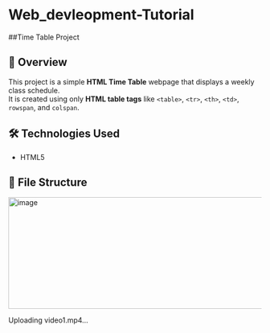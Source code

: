 # Web_devleopment-Tutorial

##Time Table Project

## 📌 Overview
This project is a simple **HTML Time Table** webpage that displays a weekly class schedule.  
It is created using only **HTML table tags** like `<table>`, `<tr>`, `<th>`, `<td>`, `rowspan`, and `colspan`.

## 🛠️ Technologies Used
- HTML5

## 📂 File Structure
<img width="1363" height="222" alt="image" src="https://github.com/user-attachments/assets/a323e0a1-51af-4906-b2db-8c6b3f00761c" />


Uploading video1.mp4…


